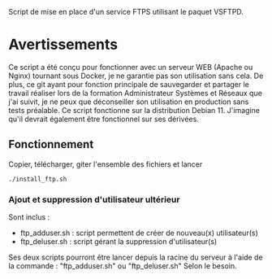 Script de mise en place d'un service FTPS utilisant le paquet VSFTPD.
# Avertissements
Ce script a été conçu pour fonctionner avec un serveur WEB (Apache ou Nginx) tournant sous Docker, je ne garantie pas son utilisation sans cela. De plus, ce git ayant pour fonction principale de sauvegarder et partager le travail réaliser lors de la formation Administrateur Systèmes et Réseaux que j'ai suivit, je ne peux que déconseiller son utilisation en production sans tests préalable.
Ce script fonctionne sur la distribution Debian 11. J'imagine qu'il devrait également être fonctionnel sur ses dérivées.
## Fonctionnement
Copier, télécharger, giter l'ensemble des fichiers et lancer

`./install_ftp.sh`

### Ajout et suppression d'utilisateur ultérieur
Sont inclus : 
- ftp_adduser.sh : script permettent de créer de nouveau(x) utilisateur(s)
- ftp_deluser.sh : script gérant la suppression d'utilisateur(s)

Ses deux scripts pourront être lancer depuis la racine du serveur à l'aide de la commande : 
"ftp_adduser.sh" ou "ftp_deluser.sh"
Selon le besoin.
